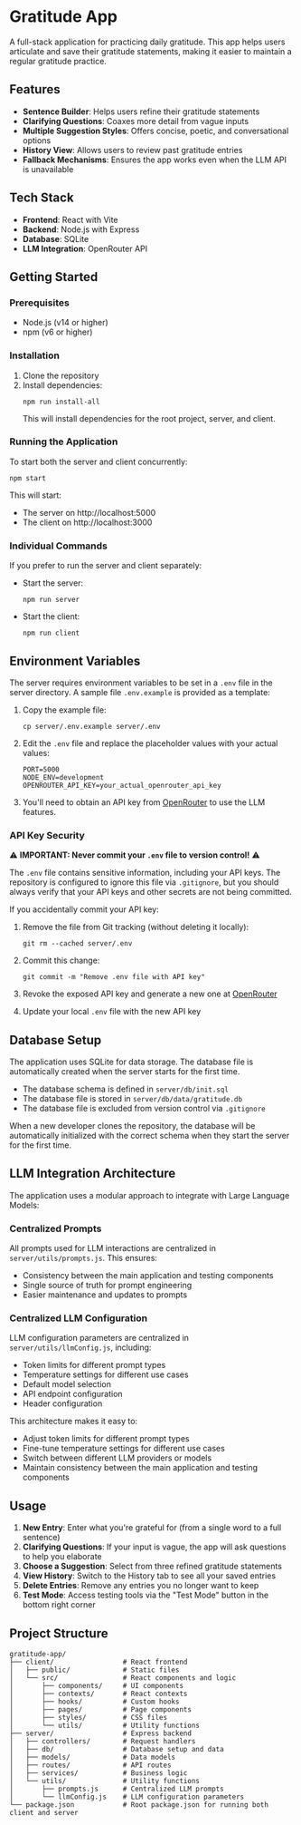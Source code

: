 # Gratitude App

A full-stack application for practicing daily gratitude. This app helps users articulate and save their gratitude statements, making it easier to maintain a regular gratitude practice.

## Features

- **Sentence Builder**: Helps users refine their gratitude statements
- **Clarifying Questions**: Coaxes more detail from vague inputs
- **Multiple Suggestion Styles**: Offers concise, poetic, and conversational options
- **History View**: Allows users to review past gratitude entries
- **Fallback Mechanisms**: Ensures the app works even when the LLM API is unavailable

## Tech Stack

- **Frontend**: React with Vite
- **Backend**: Node.js with Express
- **Database**: SQLite
- **LLM Integration**: OpenRouter API

## Getting Started

### Prerequisites

- Node.js (v14 or higher)
- npm (v6 or higher)

### Installation

1. Clone the repository
2. Install dependencies:
   ```
   npm run install-all
   ```
   This will install dependencies for the root project, server, and client.

### Running the Application

To start both the server and client concurrently:

```
npm start
```

This will start:
- The server on http://localhost:5000
- The client on http://localhost:3000

### Individual Commands

If you prefer to run the server and client separately:

- Start the server:
  ```
  npm run server
  ```

- Start the client:
  ```
  npm run client
  ```

## Environment Variables

The server requires environment variables to be set in a `.env` file in the server directory. A sample file `.env.example` is provided as a template:

1. Copy the example file:
   ```
   cp server/.env.example server/.env
   ```

2. Edit the `.env` file and replace the placeholder values with your actual values:
   ```
   PORT=5000
   NODE_ENV=development
   OPENROUTER_API_KEY=your_actual_openrouter_api_key
   ```

3. You'll need to obtain an API key from [OpenRouter](https://openrouter.ai/) to use the LLM features.

### API Key Security

⚠️ **IMPORTANT: Never commit your `.env` file to version control!** ⚠️

The `.env` file contains sensitive information, including your API keys. The repository is configured to ignore this file via `.gitignore`, but you should always verify that your API keys and other secrets are not being committed.

If you accidentally commit your API key:

1. Remove the file from Git tracking (without deleting it locally):
   ```
   git rm --cached server/.env
   ```

2. Commit this change:
   ```
   git commit -m "Remove .env file with API key"
   ```

3. Revoke the exposed API key and generate a new one at [OpenRouter](https://openrouter.ai/keys)

4. Update your local `.env` file with the new API key

## Database Setup

The application uses SQLite for data storage. The database file is automatically created when the server starts for the first time.

- The database schema is defined in `server/db/init.sql`
- The database file is stored in `server/db/data/gratitude.db`
- The database file is excluded from version control via `.gitignore`

When a new developer clones the repository, the database will be automatically initialized with the correct schema when they start the server for the first time.

## LLM Integration Architecture

The application uses a modular approach to integrate with Large Language Models:

### Centralized Prompts

All prompts used for LLM interactions are centralized in `server/utils/prompts.js`. This ensures:

- Consistency between the main application and testing components
- Single source of truth for prompt engineering
- Easier maintenance and updates to prompts

### Centralized LLM Configuration

LLM configuration parameters are centralized in `server/utils/llmConfig.js`, including:

- Token limits for different prompt types
- Temperature settings for different use cases
- Default model selection
- API endpoint configuration
- Header configuration

This architecture makes it easy to:
- Adjust token limits for different prompt types
- Fine-tune temperature settings for different use cases
- Switch between different LLM providers or models
- Maintain consistency between the main application and testing components

## Usage

1. **New Entry**: Enter what you're grateful for (from a single word to a full sentence)
2. **Clarifying Questions**: If your input is vague, the app will ask questions to help you elaborate
3. **Choose a Suggestion**: Select from three refined gratitude statements
4. **View History**: Switch to the History tab to see all your saved entries
5. **Delete Entries**: Remove any entries you no longer want to keep
6. **Test Mode**: Access testing tools via the "Test Mode" button in the bottom right corner

## Project Structure

```
gratitude-app/
├── client/                 # React frontend
│   ├── public/             # Static files
│   └── src/                # React components and logic
│       ├── components/     # UI components
│       ├── contexts/       # React contexts
│       ├── hooks/          # Custom hooks
│       ├── pages/          # Page components
│       ├── styles/         # CSS files
│       └── utils/          # Utility functions
├── server/                 # Express backend
│   ├── controllers/        # Request handlers
│   ├── db/                 # Database setup and data
│   ├── models/             # Data models
│   ├── routes/             # API routes
│   ├── services/           # Business logic
│   └── utils/              # Utility functions
│       ├── prompts.js      # Centralized LLM prompts
│       └── llmConfig.js    # LLM configuration parameters
└── package.json            # Root package.json for running both client and server
